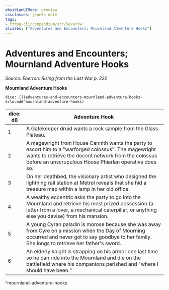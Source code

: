 ```yaml
---
obsidianUIMode: preview
cssclasses: json5e-note
tags:
- ttrpg-cli/compendium/src/5e/erlw
aliases: ["Adventures and Encounters; Mournland Adventure Hooks"]
---
```

# Adventures and Encounters; Mournland Adventure Hooks
*Source: Eberron: Rising from the Last War p. 222* 

**Mournland Adventure Hooks**

`dice: [](adventures-and-encounters-mournland-adventure-hooks-erlw.md#^mournland-adventure-hooks)`

| dice: d6 | Adventure Hook |
|----------|----------------|
| 1 | A Gatekeeper druid wants a rock sample from the Glass Plateau. |
| 2 | A magewright from House Cannith wants the party to escort him to a "warforged colossus". The magewright wants to retrieve the docent network from the colossus before an unscrupulous House Phiarlan operative does so. |
| 3 | On her deathbed, the visionary artist who designed the lightning rail station at Metrol reveals that she hid a treasure map within a lamp in her old office. |
| 4 | A wealthy eccentric asks the party to go into the Mournland and retrieve his most prized possession (a letter from a lover, a mechanical caterpillar, or anything else you devise) from his mansion. |
| 5 | A young Cyran paladin is morose because she was away from Cyre on a mission when the Day of Mourning occurred and never got to say goodbye to her family. She longs to retrieve her father's sword. |
| 6 | An elderly knight is strapping on his armor one last time so he can ride into the Mournland and die on the battlefield where his companions perished and "where I should have been." |
^mournland-adventure-hooks